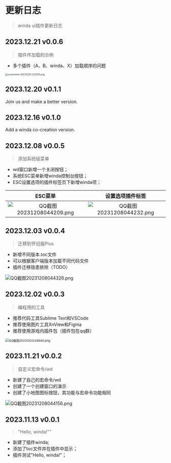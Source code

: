 # 更新日志

> winda ui插件更新日志



## 2023.12.21 v0.0.6

> 插件件加载的示例

- 多个插件（A、B、winda、X）加载顺序的问题

<img src="https://s2.loli.net/2023/12/20/T1Oc4stqEn6iYgH.png" alt="screenshot-20231220-223255.png" style="zoom: 50%;" />

## 2023.12.20 v0.1.1

Join us and make a better version.

## 2023.12.16 v0.1.0 

Add a winda co-creation version.

## 2023.12.08 v0.0.5

> 添加系统级菜单

- wd窗口新增一个关闭按钮；
- 系统ESC菜单新增winda控制台按钮；
- ESC设置选项的插件标签页下新增winda项；


|ESC菜单|设置选项插件标签|
|:-:|:-:|
|![QQ截图20231208044209.png](https://s2.loli.net/2023/12/08/9FMcqyGTmfSQtC5.png)|![QQ截图20231208044232.png](https://s2.loli.net/2023/12/08/cOuTeXHgZQyVPjY.png)|


## 2023.12.03 v0.0.4

> 迁移到怀旧服Plus

- 新增不同版本.toc文件
- 可以根据客户端版本加载不同代码文件
- 插件迁移隐患排除（TODO）

![QQ截图20231208044326.png](https://s2.loli.net/2023/12/08/NhTRxmbKcVPYuq2.png)

## 2023.12.02 v0.0.3

> 编程用的工具

- 推荐代码工具Sublime Text和VSCode
- 推荐使用图片工具XnView和Figma
- 推荐使用游戏内插件包（插件包在qq群）

<img src="https://s2.loli.net/2023/12/08/E6XP1sg5aobuwrf.png" alt="QQ截图20231201234940.png" style="zoom: 67%;" />

## 2023.11.21 v0.0.2

> 自定义宏命令/wd

- 新建了自己的宏命令/wd
- 创建了一个创建窗口的演示
- 创建了小地图图标按钮，其功能与宏命令功能相同

![QQ截图20231208044156.png](https://s2.loli.net/2023/12/08/YbD97Ows2iJRyGd.png)

## 2023.11.13 v0.0.1 

> "Hello, winda!""

- 新建了插件winda;
- 添加了toc文件并在插件中显示；
- 插件测试"Hello, winda!"；



